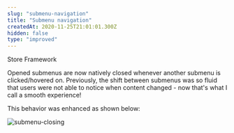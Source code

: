 ```yaml
---
slug: "submenu-navigation"
title: "Submenu navigation"
createdAt: 2020-11-25T21:01:01.300Z
hidden: false
type: "improved"
---
```


<div class="badge" id="store-framework">Store Framework</div>

Opened submenus are now natively closed whenever another submenu is clicked/hovered on. Previously, the shift between submenus was so fluid that users were not able to notice when content changed - now that's what I call a smooth experience! 

This behavior was enhanced as shown below:
 
![submenu-closing](https://user-images.githubusercontent.com/52087100/100130209-34f35600-2e61-11eb-85b7-06f9672b2624.gif)